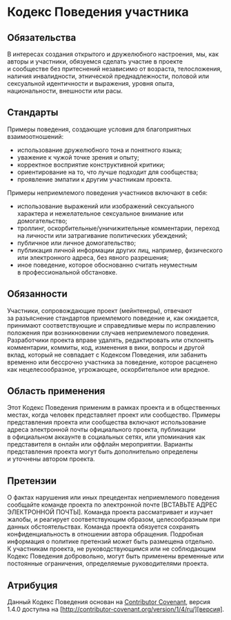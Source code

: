 # Кодекс Поведения участника

## Обязательства

В интересах создания открытого и дружелюбного настроения, мы, как авторы и участники, обязуемся сделать участие в проекте и сообществе без притеснений независимо от возраста, телосложения, наличия инвалидности, этнической преднадлежности, половой или сексуальной идентичности и выражения, уровня опыта, национальности, внешности или расы.

## Стандарты

Примеры поведения, создающие условия для благоприятных взаимоотношений:

- использование дружелюбного тона и понятного языка;
- уважение к чужой точке зрения и опыту;
- корректное восприятие конструктивной критики;
- ориентирование на то, что лучше подходит для сообщества;
- проявление эмпатии к другим участникам проекта.

Примеры неприемлемого поведения участников включают в себя:

- использование выражений или изображений сексуального характера и нежелательное сексуальное внимание или домогательство;
- троллинг, оскорбительные/уничижительные комментарии, переход на личности или затрагивание политических убеждений;
- публичное или личное домогательство;
- публикация личной информации других лиц, например, физического или электронного адреса, без явного разрешения;
- иное поведение, которое обоснованно считать неуместным в профессиональной обстановке.

## Обязанности

Участники, сопровождающие проект (мейнтенеры), отвечают за разъяснение стандартов приемлемого поведение и, как ожидается, принимают соответствующие и справедливые меры по исправлению положения при возникновении случаев неприемлемого поведения.
Разработчики проекта вправе удалять, редактировать или отклонять комментарии, коммиты, код, изменения в вики, вопросы и другой вклад, который не совпадает с Кодексом Поведения, или забанить временно или бессрочно участника за поведение, которое расценено как нецелесообразное, угрожающее, оскорбительное или вредное.

## Область применения

Этот Кодекс Поведения применим в рамках проекта и в общественных местах, когда человек представляет проект или сообщество. Примеры представления проекта или сообщества включают использование адреса электронной почты официального проекта, публикации в официальном аккаунте в социальных сетях, или упоминания как представителя в онлайн или оффлайн мероприятии. Варианты представления проекта могут быть дополнительно определены и уточнены автором проекта.

## Претензии

О фактах нарушения или иных прецедентах неприемлемого поведения сообщайте команде проекта по электронной почте [ВСТАВЬТЕ АДРЕС ЭЛЕКТРОННОЙ ПОЧТЫ]. Команда проекта рассматривает и изучает жалобы, и реагирует соответствующим образом, целесообразным при данных обстоятельствах. Команда проекта обязуется сохранять конфиденциальность в отношении автора обращения. Подробная информация о политике претензий может быть размещена отдельно.
К участникам проекта, не руководствующимся или не соблюдающим Кодекс Поведения добровольно, могут быть применены временные или постоянные ограничения, определяемые руководителями проекта.

## Атрибуция

Данный Кодекс Поведения основан на [Contributor Covenant][сайт], версия 1.4.0 доступна на [http://contributor-covenant.org/version/1/4/ru/][версия].

[сайт]: http://contributor-covenant.org
[версия]: http://contributor-covenant.org/version/1/4/ru/